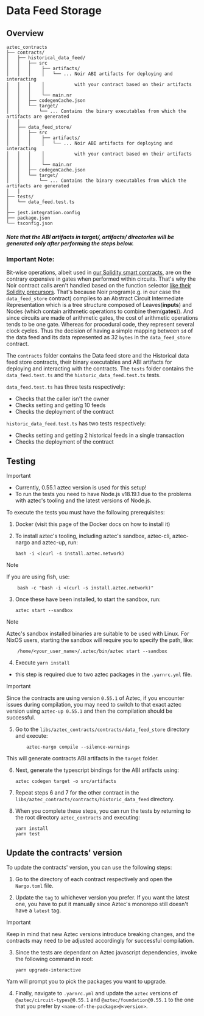 # Data Feed Storage

## Overview

```text
aztec_contracts
├── contracts/
│   ├── historical_data_feed/
│   │   ├── src
│   │   │    ├── artifacts/
│   │   │    │   └── ... Noir ABI artifacts for deploying and interacting
│   │   │    │           with your contract based on their artifacts
│   │   │    │
│   │   │    └── main.nr
│   │   ├── codegenCache.json
│   │   └── target/
│   │       └── ... Contains the binary executables from which the artifacts are generated
│   │
│   ├── data_feed_store/
│   │   ├── src
│   │   │    ├── artifacts/
│   │   │    │   └── ... Noir ABI artifacts for deploying and interacting
│   │   │    │           with your contract based on their artifacts
│   │   │    │
│   │   │    └── main.nr
│   │   ├── codegenCache.json
│   │   └── target/
│   │       └── ... Contains the binary executables from which the artifacts are generated
│   │
├── tests/
│   └── data_feed.test.ts
│
├── jest.integration.config
├── package.json
└── tsconfig.json
```

##### Note that the ABI artifacts in target/, artifacts/ directories will be generated only after performing the steps below.

### Important Note:

Bit-wise operations, albeit used in [our Solidity smart contracts](https://github.com/blocksense-network/blocksense/tree/main/libs/contracts), are on the contrary expensive in gates when performed within circuits. That's why the Noir contract calls aren't handled based on the function selector [like their Solidity precursors](https://github.com/blocksense-network/blocksense/tree/main/libs/contracts#calls). That's because Noir program(e.g. in our case the `data_feed_store` contract) compiles to an Abstract Circuit Intermediate Representation which is a tree structure composed of Leaves(**inputs**) and Nodes (which contain arithmetic operations to combine them(**gates**)). And since circuits are made of arithmetic gates, the cost of arithmetic operations tends to be one gate. Whereas for procedural code, they represent several clock cycles. Thus the decision of having a simple mapping between `id` of the data feed and its data represented as 32 `bytes` in the `data_feed_store` contract.

The `contracts` folder contains the Data feed store and the Historical data feed store contracts, their binary executables and ABI artifacts for deploying and interacting with the contracts. The `tests` folder contains the `data_feed.test.ts` and the `historic_data_feed.test.ts` tests.

`data_feed.test.ts` has three tests respectively:

- Checks that the caller isn't the owner
- Checks setting and getting 10 feeds
- Checks the deployment of the contract

`historic_data_feed.test.ts` has two tests respectively:

- Checks setting and getting 2 historical feeds in a single transaction
- Checks the deployment of the contract

## Testing

> [!IMPORTANT]
>
> - Currently, 0.55.1 aztec version is used for this setup!
> - To run the tests you need to have Node.js v18.19.1 due to the problems with aztec's tooling and the latest versions of Node.js.

To execute the tests you must have the following prerequisites:

1.  Docker (visit this page of the Docker docs on how to install it)
2.  To install aztec's tooling, including aztec's sandbox, aztec-cli, aztec-nargo and aztec-up, run:

        bash -i <(curl -s install.aztec.network)

> [!NOTE]
> If you are using fish, use:

        bash -c "bash -i <(curl -s install.aztec.network)"

3.  Once these have been installed, to start the sandbox, run:

        aztec start --sandbox

> [!NOTE]
> Aztec's sandbox installed binaries are suitable to be used with Linux. For NixOS users, starting the sandbox will require you to specify the path, like:

        /home/<your_user_name>/.aztec/bin/aztec start --sandbox

4.  Execute `yarn install`

- this step is required due to two aztec packages in the `.yarnrc.yml` file.

> [!IMPORTANT]
> Since the contracts are using version `0.55.1` of Aztec, if you encounter issues during compilation,
> you may need to switch to that exact aztec version using `aztec-up 0.55.1` and then the compilation should be successful.

5.  Go to the `libs/aztec_contracts/contracts/data_feed_store` directory and execute:

            aztec-nargo compile --silence-warnings

This will generate contracts ABI artifacts in the `target` folder.

6.  Next, generate the typescript bindings for the ABI artifacts using:

        aztec codegen target -o src/artifacts

7.  Repeat steps 6 and 7 for the other contract in the `libs/aztec_contracts/contracts/historic_data_feed` directory.

8.  When you complete these steps, you can run the tests by returning to the root directory `aztec_contracts` and executing:

        yarn install
        yarn test

## Update the contracts' version

To update the contracts' version, you can use the following steps:

1. Go to the directory of each contract respectively and open the `Nargo.toml` file.

2. Update the `tag` to whichever version you prefer. If you want the latest one, you have to put it manually since Aztec's monorepo still doesn't have a `latest` tag.

> [!IMPORTANT]
> Keep in mind that new Aztec versions introduce breaking changes,
> and the contracts may need to be adjusted accordingly for successful compilation.

3.  Since the tests are dependant on Aztec javascript dependencies, invoke the following command in root:

        yarn upgrade-interactive

Yarn will prompt you to pick the packages you want to upgrade.

4. Finally, navigate to `.yarnrc.yml` and update the `aztec` versions of `@aztec/circuit-types@0.55.1` and `@aztec/foundation@0.55.1` to the one that you prefer by `<name-of-the-package>@<version>`.
